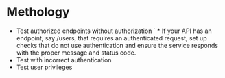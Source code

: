 
# Methology
* Test authorized endpoints without authorization
` * If your API has an endpoint, say /users, that requires an authenticated request, set up checks that do not use authentication and ensure the service responds with the proper message and status code.
* Test with incorrect authentication
* Test user privileges
